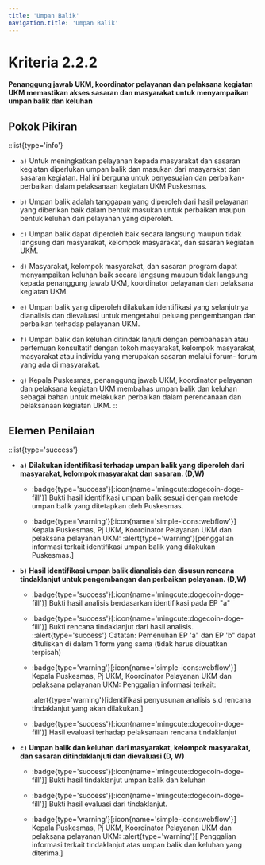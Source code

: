 ```yaml
---
title: 'Umpan Balik'
navigation.title: 'Umpan Balik'
---
```


# Kriteria 2.2.2 
**Penanggung jawab UKM, koordinator pelayanan dan pelaksana kegiatan UKM memastikan akses sasaran dan masyarakat untuk menyampaikan umpan balik dan keluhan** 

## Pokok Pikiran 
::list{type='info'}
- `a)` Untuk meningkatkan pelayanan kepada masyarakat dan sasaran kegiatan diperlukan umpan balik dan masukan dari masyarakat dan sasaran  kegiatan.  Hal ini berguna untuk penyesuaian dan perbaikan- perbaikan dalam pelaksanaan kegiatan UKM Puskesmas. 

- `b)` Umpan balik adalah tanggapan yang diperoleh dari hasil pelayanan yang diberikan baik dalam bentuk masukan untuk perbaikan maupun bentuk keluhan dari pelayanan yang diperoleh. 

- `c)` Umpan balik dapat diperoleh baik secara langsung maupun tidak langsung dari masyarakat, kelompok masyarakat, dan sasaran kegiatan UKM. 

- `d)` Masyarakat, kelompok masyarakat, dan sasaran program dapat menyampaikan keluhan baik secara langsung maupun tidak langsung kepada penanggung jawab UKM, koordinator pelayanan dan pelaksana kegiatan UKM. 

- `e)` Umpan balik yang diperoleh dilakukan identifikasi yang selanjutnya dianalisis dan dievaluasi untuk mengetahui peluang pengembangan dan perbaikan terhadap pelayanan UKM. 

- `f)` Umpan balik dan keluhan ditindak lanjuti dengan pembahasan atau pertemuan konsultatif dengan tokoh masyarakat, kelompok masyarakat, masyarakat atau individu yang merupakan sasaran melalui forum- forum yang ada di masyarakat. 

- `g)` Kepala Puskesmas, penanggung jawab UKM, koordinator pelayanan dan pelaksana kegiatan UKM membahas umpan balik dan keluhan sebagai bahan untuk melakukan perbaikan dalam perencanaan dan pelaksanaan kegiatan UKM. 
::
## Elemen Penilaian 
::list{type='success'}
- **`a)` Dilakukan identifikasi terhadap umpan balik yang diperoleh dari masyarakat, kelompok masyarakat dan sasaran. (D,W)** 

  - :badge{type='success'}[:icon{name='mingcute:dogecoin-doge-fill'}] Bukti hasil identifikasi umpan balik sesuai dengan metode umpan balik yang ditetapkan oleh Puskesmas.
  
  - :badge{type='warning'}[:icon{name='simple-icons:webflow'}] Kepala Puskesmas, Pj UKM, Koordinator Pelayanan UKM dan pelaksana pelayanan UKM: 
    :alert{type='warning'}[penggalian informasi terkait identifikasi umpan balik yang dilakukan Puskesmas.] 


- **`b)` Hasil identifikasi umpan balik dianalisis dan disusun rencana tindaklanjut untuk pengembangan dan perbaikan pelayanan. (D,W)** 

  - :badge{type='success'}[:icon{name='mingcute:dogecoin-doge-fill'}] Bukti hasil analisis berdasarkan identifikasi pada EP "a" 

  - :badge{type='success'}[:icon{name='mingcute:dogecoin-doge-fill'}] Bukti rencana tindaklanjut dari hasil analisis. 
    ::alert{type='success'}
    Catatan: 
    Pemenuhan EP 'a" dan EP 'b" dapat dituliskan di dalam 1 form yang sama (tidak harus dibuatkan terpisah)
  
  - :badge{type='warning'}[:icon{name='simple-icons:webflow'}] Kepala Puskesmas, Pj UKM, Koordinator Pelayanan UKM dan pelaksana pelayanan UKM: Penggalian informasi terkait: 

    :alert{type='warning'}[identifikasi penyusunan analisis s.d rencana tindaklanjut yang akan dilakukan.] 

  - :badge{type='success'}[:icon{name='mingcute:dogecoin-doge-fill'}] Hasil evaluasi terhadap pelaksanaan rencana tindaklanjut 

- **`c)` Umpan balik dan keluhan dari masyarakat, kelompok masyarakat, dan sasaran ditindaklanjuti dan dievaluasi (D, W)** 

  - :badge{type='success'}[:icon{name='mingcute:dogecoin-doge-fill'}] Bukti hasil tindaklanjut umpan balik dan keluhan 

  - :badge{type='success'}[:icon{name='mingcute:dogecoin-doge-fill'}] Bukti hasil evaluasi dari tindaklanjut. 
   
  - :badge{type='warning'}[:icon{name='simple-icons:webflow'}] Kepala Puskesmas, Pj UKM, Koordinator Pelayanan UKM dan pelaksana pelayanan UKM: 
    :alert{type='warning'}[ Penggalian informasi terkait tindaklanjut atas umpan balik dan keluhan yang diterima.] 
